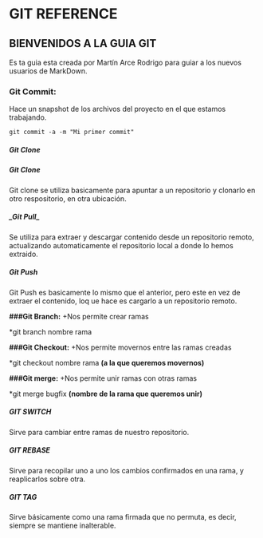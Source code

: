 # GIT REFERENCE

## BIENVENIDOS A LA GUIA GIT

Es ta guia esta creada por Martín Arce Rodrigo para guiar a los nuevos usuarios de MarkDown.

### Git Commit:
Hace un snapshot de los archivos del proyecto en el que estamos trabajando.

```
git commit -a -m "Mi primer commit"
```

##### Git Clone

##### **_Git Clone_**
Git clone se utiliza basicamente para apuntar a un repositorio y clonarlo en otro respositorio, en otra ubicación.

##### **_Git Pull**_
Se utiliza para extraer y descargar contenido desde un repositorio remoto, actualizando automaticamente el repositorio local a donde lo hemos extraido.

##### **_Git Push_**
Git Push es basicamente lo mismo que el anterior, pero este en vez de extraer el contenido, loq ue hace es cargarlo a un repositorio remoto.

**###Git Branch:**
+Nos permite crear ramas

*git branch nombre rama

**###Git Checkout:**
+Nos permite movernos entre las ramas creadas

*git checkout nombre rama **(a la que queremos movernos)**

**###Git merge:**
+Nos permite unir ramas con otras ramas

*git merge bugfix **(nombre de la rama que queremos unir)**
##### **_GIT SWITCH_** 
Sirve para cambiar entre ramas de nuestro repositorio. 

##### **_GIT REBASE_** 
Sirve para recopilar uno a uno los cambios confirmados en una rama, y reaplicarlos sobre otra.

##### **_GIT TAG_** 
Sirve básicamente como una rama firmada que no permuta, es decir, siempre se mantiene inalterable.
